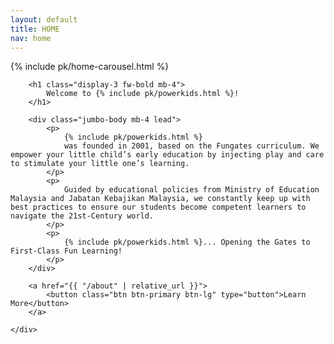 ```yaml
---
layout: default
title: HOME
nav: home
---
```


{% include pk/home-carousel.html %}

<div class="container-md p-md-4">
    <div class="container-fluid col-lg-10 col-xl-9 col-xxl-8 py-4">

        <h1 class="display-3 fw-bold mb-4">
            Welcome to {% include pk/powerkids.html %}!
        </h1>

        <div class="jumbo-body mb-4 lead">
            <p>
                {% include pk/powerkids.html %}
                was founded in 2001, based on the Fungates curriculum. We empower your little child’s early education by injecting play and care to stimulate your little one’s learning.
            </p>
            <p>
                Guided by educational policies from Ministry of Education Malaysia and Jabatan Kebajikan Malaysia, we constantly keep up with best practices to ensure our students become competent learners to navigate the 21st-Century world.
            </p>
            <p>
                {% include pk/powerkids.html %}... Opening the Gates to First-Class Fun Learning!
            </p>
        </div>

        <a href="{{ "/about" | relative_url }}">
            <button class="btn btn-primary btn-lg" type="button">Learn More</button>
        </a>

    </div>

</div>

